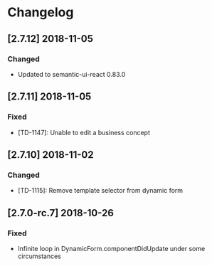 # Changelog

## [2.7.12] 2018-11-05

### Changed

- Updated to semantic-ui-react 0.83.0

## [2.7.11] 2018-11-05

### Fixed

- [TD-1147]: Unable to edit a business concept

## [2.7.10] 2018-11-02

### Changed

- [TD-1115]: Remove template selector from dynamic form

## [2.7.0-rc.7] 2018-10-26

### Fixed

- Infinite loop in DynamicForm.componentDidUpdate under some circumstances
